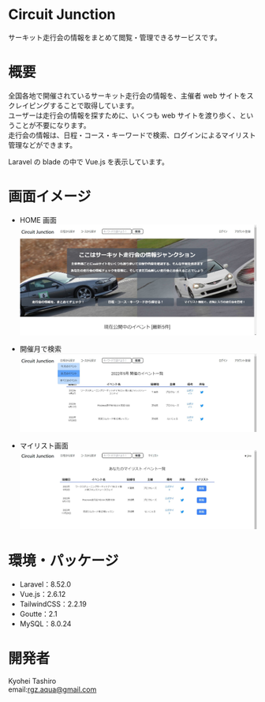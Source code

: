 # Circuit Junction

サーキット走行会の情報をまとめて閲覧・管理できるサービスです。

# 概要

全国各地で開催されているサーキット走行会の情報を、主催者 web サイトをスクレイピングすることで取得しています。<br>
ユーザーは走行会の情報を探すために、いくつも web サイトを渡り歩く、ということが不要になります。<br>
走行会の情報は、日程・コース・キーワードで検索、ログインによるマイリスト管理などができます。<br>

Laravel の blade の中で Vue.js を表示しています。

# 画面イメージ

- HOME 画面
  ![HOME画面](./public/images/home.jpg)

- 開催月で検索
  ![開催月で検索](./public/images/search.jpg)

- マイリスト画面
  ![マイリスト画面](./public/images/mylist.jpg)

# 環境・パッケージ

- Laravel：8.52.0
- Vue.js：2.6.12
- TailwindCSS：2.2.19
- Goutte：2.1
- MySQL：8.0.24

# 開発者

Kyohei Tashiro<br>
email:rgz.aqua@gmail.com
